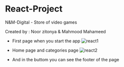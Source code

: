 # React-Project
N&M-Digital - Store of video games

Created by : Noor zitonya & Mahmood Mahameed


- First page when you start the app
![react1](https://user-images.githubusercontent.com/106157326/218789662-b72bb14c-040a-42e0-b999-9aa41ab9a424.png)


- Home page and categories page
![react2](https://user-images.githubusercontent.com/106157326/218795111-c946de72-6565-4b58-bcaa-133e2d408e09.png)
- And in the buttom you can see the footer of the page
